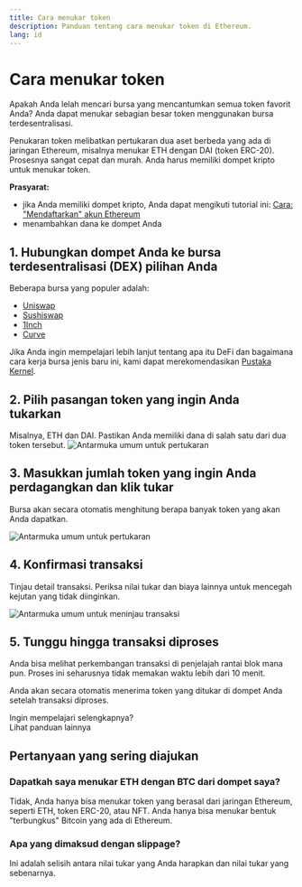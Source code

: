 ```yaml
---
title: Cara menukar token
description: Panduan tentang cara menukar token di Ethereum.
lang: id
---
```


# Cara menukar token

Apakah Anda lelah mencari bursa yang mencantumkan semua token favorit Anda? Anda dapat menukar sebagian besar token menggunakan bursa terdesentralisasi.

Penukaran token melibatkan pertukaran dua aset berbeda yang ada di jaringan Ethereum, misalnya menukar ETH dengan DAI (token ERC-20). Prosesnya sangat cepat dan murah. Anda harus memiliki dompet kripto untuk menukar token.

**Prasyarat:**

- jika Anda memiliki dompet kripto, Anda dapat mengikuti tutorial ini: [Cara: "Mendaftarkan" akun Ethereum](/guides/how-to-register-an-ethereum-account/)
- menambahkan dana ke dompet Anda

## 1. Hubungkan dompet Anda ke bursa terdesentralisasi (DEX) pilihan Anda

Beberapa bursa yang populer adalah:

- [Uniswap](https://app.uniswap.org/#/swap)
- [Sushiswap](https://www.sushi.com/swap)
- [1Inch](https://app.1inch.io/#/1/unified/swap/ETH/DAI)
- [Curve](https://curve.fi/#/ethereum/swap)

Jika Anda ingin mempelajari lebih lanjut tentang apa itu DeFi dan bagaimana cara kerja bursa jenis baru ini, kami dapat merekomendasikan [Pustaka Kernel](https://library.kernel.community/Topic+-+DeFi/Topic+-+DeFi).

## 2. Pilih pasangan token yang ingin Anda tukarkan

Misalnya, ETH dan DAI. Pastikan Anda memiliki dana di salah satu dari dua token tersebut. ![Antarmuka umum untuk pertukaran](./swap1.png)

## 3. Masukkan jumlah token yang ingin Anda perdagangkan dan klik tukar

Bursa akan secara otomatis menghitung berapa banyak token yang akan Anda dapatkan.

![Antarmuka umum untuk pertukaran](./swap2.png)

## 4. Konfirmasi transaksi

Tinjau detail transaksi. Periksa nilai tukar dan biaya lainnya untuk mencegah kejutan yang tidak diinginkan.

![Antarmuka umum untuk meninjau transaksi](./swap3.png)

## 5. Tunggu hingga transaksi diproses

Anda bisa melihat perkembangan transaksi di penjelajah rantai blok mana pun. Proses ini seharusnya tidak memakan waktu lebih dari 10 menit.

Anda akan secara otomatis menerima token yang ditukar di dompet Anda setelah transaksi diproses.
<br />

<Alert variant="update">
<Emoji text=":eyes:" className="text-4xl"/>
<AlertContent className="justify-between flex-row items-center">
  <div>Ingin mempelajari selengkapnya?</div>
  <ButtonLink href="/guides/">
    Lihat panduan lainnya
  </ButtonLink>
</AlertContent>
</Alert>

## Pertanyaan yang sering diajukan

### Dapatkah saya menukar ETH dengan BTC dari dompet saya?

Tidak, Anda hanya bisa menukar token yang berasal dari jaringan Ethereum, seperti ETH, token ERC-20, atau NFT. Anda hanya bisa menukar bentuk "terbungkus" Bitcoin yang ada di Ethereum.

### Apa yang dimaksud dengan slippage?

Ini adalah selisih antara nilai tukar yang Anda harapkan dan nilai tukar yang sebenarnya.
